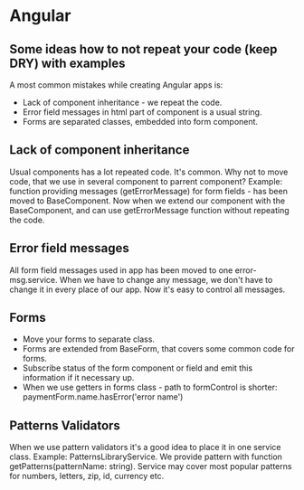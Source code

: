 # Angular

## Some ideas how to not repeat your code (keep DRY) with examples

A most common mistakes while creating Angular apps is:
- Lack of component inheritance - we repeat the code.
- Error field messages in html part of component is a usual string.
- Forms are separated classes, embedded into form component.

## Lack of component inheritance
Usual components has a lot repeated code. It's common.
Why not to move code, that we use in several component to parrent component?
Example: function providing messages (getErrorMessage) for form fields - has been moved to BaseComponent.
Now when we extend our component with the BaseComponent, and can use getErrorMessage function without repeating the code.

## Error field messages
All form field messages used in app has been moved to one error-msg.service.
When we have to change any message, we don't have to change it in every place of our app.
Now it's easy to control all messages. 

## Forms
- Move your forms to separate class.
- Forms are extended from BaseForm, that covers some common code for forms. 
- Subscribe status of the form component or field and emit this information if it necessary up.
- When we use getters in forms class - path to formControl is shorter: paymentForm.name.hasError('error name')

## Patterns Validators
When we use pattern validators it's a good idea to place it in one service class. Example: PatternsLibraryService.
We provide pattern with function getPatterns(patternName: string).
Service may cover most popular patterns for numbers, letters, zip, id, currency etc.
